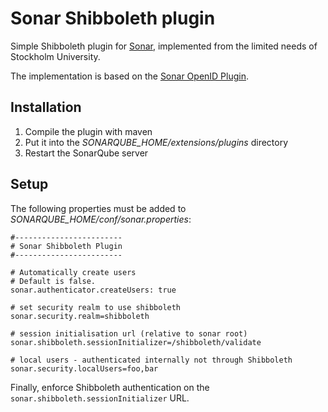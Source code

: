 Sonar Shibboleth plugin
=======================

Simple Shibboleth plugin for [Sonar](http://www.sonarsource.org/), implemented from the limited needs of Stockholm University.

The implementation is based on the [Sonar OpenID Plugin](http://docs.codehaus.org/display/SONAR/OpenID+Plugin).

## Installation

1. Compile the plugin with maven
2. Put it into the _SONARQUBE_HOME/extensions/plugins_ directory
3. Restart the SonarQube server

## Setup

The following properties must be added to _SONARQUBE_HOME/conf/sonar.properties_:

```
#------------------------
# Sonar Shibboleth Plugin
#------------------------

# Automatically create users
# Default is false.
sonar.authenticator.createUsers: true

# set security realm to use shibboleth
sonar.security.realm=shibboleth

# session initialisation url (relative to sonar root)
sonar.shibboleth.sessionInitializer=/shibboleth/validate

# local users - authenticated internally not through Shibboleth
sonar.security.localUsers=foo,bar
```

Finally, enforce Shibboleth authentication on the `sonar.shibboleth.sessionInitializer` URL.

